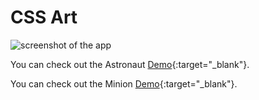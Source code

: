


# CSS Art

![screenshot of the app](https://raw.githubusercontent.com/praveenorugantitech/praveenorugantitech-express-js/master/tech.PNG)

You can check out the Astronaut [Demo](https://praveenorugantitech.github.io/praveenorugantitech-css/16_Art/Demo/Astronaut.html){:target="_blank"}.

You can check out the Minion [Demo](https://praveenorugantitech.github.io/praveenorugantitech-css/16_Art/Demo/Minion.html){:target="_blank"}.






